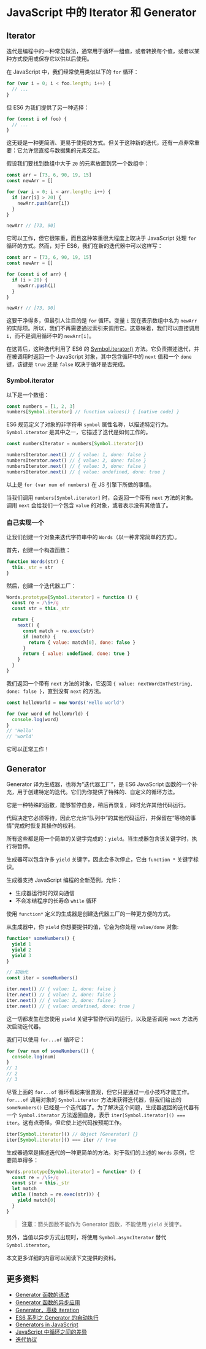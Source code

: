 # JavaScript 中的 Iterator 和 Generator

## Iterator

迭代是编程中的一种常见做法，通常用于循环一组值，或者转换每个值，或者以某种方式使用或保存它以供以后使用。

在 JavaScript 中，我们经常使用类似以下的 `for` 循环：

```js
for (var i = 0; i < foo.length; i++) {
  // ...
}
```

但 ES6 为我们提供了另一种选择：

```js
for (const i of foo) {
  // ...
}
```

这无疑是一种更简洁、更易于使用的方式。但关于这种新的迭代，还有一点非常重要：它允许您直接与数据集的元素交互。

假设我们要找到数组中大于 `20` 的元素放置到另一个数组中：

```js
const arr = [73, 6, 90, 19, 15]
const newArr = []

for (var i = 0; i < arr.length; i++) {
  if (arr[i] > 20) {
    newArr.push(arr[i])
  }
}

newArr // [73, 90]
```

它可以工作，但它很笨重，而且这种笨重很大程度上取决于 JavaScript 处理 `for` 循环的方式。然而，对于 ES6，我们在新的迭代器中可以这样写：

```js
const arr = [73, 6, 90, 19, 15]
const newArr = []

for (const i of arr) {
  if (i > 20) {
    newArr.push(i)
  }
}

newArr // [73, 90]
```

这要干净得多，但最引人注目的是 `for` 循环。变量 `i` 现在表示数组中名为 `newArr` 的实际项。所以，我们不再需要通过索引来调用它。这意味着，我们可以直接调用 `i`，而不是调用循环中的 `newArr[i]`。

在这背后，这种迭代利用了 ES6 的 [Symbol.iterator()](https://developer.mozilla.org/zh-CN/docs/Web/JavaScript/Reference/Global_Objects/Symbol/iterator) 方法。它负责描述迭代，并在被调用时返回一个 JavaScript 对象，其中包含循环中的 `next` 值和一个 `done` 键，该键是 `true` 还是 `false` 取决于循环是否完成。

### Symbol.iterator

以下是一个数组：

```js
const numbers = [1, 2, 3]
numbers[Symbol.iterator] // function values() { [native code] }
```

ES6 规范定义了对象的非字符串 `symbol` 属性名称，以描述特定行为。`Symbol.iterator` 是其中之一，它描述了迭代是如何工作的。

```js
const numbersIterator = numbers[Symbol.iterator]()

numbersIterator.next() // { value: 1, done: false }
numbersIterator.next() // { value: 2, done: false }
numbersIterator.next() // { value: 3, done: false }
numbersIterator.next() // { value: undefined, done: true }
```

以上是 `for (var num of numbers)` 在 JS 引擎下所做的事情。

当我们调用 `numbers[Symbol.iterator]` 时，会返回一个带有 `next` 方法的对象。调用 `next` 会给我们一个包含 `value` 的对象，或者表示没有其他值了。

### 自己实现一个

让我们创建一个对象来迭代字符串中的 `Words`（以一种非常简单的方式）。

首先，创建一个构造函数：

```js
function Words(str) {
  this._str = str
}
```

然后，创建一个迭代器工厂：

```js
Words.prototype[Symbol.iterator] = function () {
  const re = /\S+/g
  const str = this._str

  return {
    next() {
      const match = re.exec(str)
      if (match) {
        return { value: match[0], done: false }
      }
      return { value: undefined, done: true }
    }
  }
}
```

我们返回一个带有 `next` 方法的对象，它返回 `{ value: nextWordInTheString, done: false }`，直到没有 `next` 的方法。

```js
const helloWorld = new Words('Hello world')

for (var word of helloWorld) {
  console.log(word)
}
// 'Hello'
// 'world'
```

它可以正常工作！

## Generator

Generator 译为生成器，也称为“迭代器工厂”，是 ES6 JavaScript 函数的一个补充，用于创建特定的迭代。它们为你提供了特殊的、自定义的循环方法。

它是一种特殊的函数，能够暂停自身，稍后再恢复，同时允许其他代码运行。

代码决定它必须等待，因此它允许“队列中”的其他代码运行，并保留在“等待的事情”完成时恢复其操作的权利。

所有这些都是用一个简单的关键字完成的：`yield`。当生成器包含该关键字时，执行将暂停。

生成器可以包含许多 `yield` 关键字，因此会多次停止，它由 `function *` 关键字标识。

生成器支持 JavaScript 编程的全新范例，允许：

- 生成器运行时的双向通信
- 不会冻结程序的长寿命 `while` 循环

使用 `function*` 定义的生成器是创建迭代器工厂的一种更方便的方式。

从生成器中，你 `yield` 你想要提供的值，它会为你处理 `value/done` 对象:

```js
function* someNumbers() {
  yield 1
  yield 2
  yield 3
}

// 初始化
const iter = someNumbers()

iter.next() // { value: 1, done: false }
iter.next() // { value: 2, done: false }
iter.next() // { value: 3, done: false }
iter.next() // { value: undefined, done: true }
```

这一切都发生在您使用 `yield` 关键字暂停代码的运行，以及是否调用 `next` 方法再次启动迭代器。

我们可以使用 `for...of` 循环它：

```js
for (var num of someNumbers()) {
  console.log(num)
}
// 1
// 2
// 3
```

尽管上面的 `for...of` 循环看起来很直观，但它只是通过一点小技巧才能工作。`for...of` 调用对象的 `Symbol.iterator` 方法来获得迭代器，但我们给出的 `someNumbers()` 已经是一个迭代器了。为了解决这个问题，生成器返回的迭代器有一个 `Symbol.iterator` 方法返回自身，表示 `iter[Symbol.iterator]() === iter`。这有点奇怪，但它使上述代码按预期工作。

```js
iter[Symbol.iterator]() // Object [Generator] {}
iter[Symbol.iterator]() === iter // true
```

生成器通常是描述迭代的一种更简单的方法。对于我们的上述的 `Words` 示例，它要简单得多：

```js
Words.prototype[Symbol.iterator] = function* () {
  const re = /\S+/g
  const str = this._str
  let match
  while ((match = re.exec(str))) {
    yield match[0]
  }
}
```

> **注意**：箭头函数不能作为 Generator 函数，不能使用 `yield` 关键字。

另外，当值以异步方式出现时，将使用 `Symbol.asyncIterator` 替代 `Symbol.iterator`。

本文更多详细的内容可以阅读下文提供的资料。

## 更多资料

- [Generator 函数的语法](https://es6.ruanyifeng.com/#docs/generator)
- [Generator 函数的异步应用](https://es6.ruanyifeng.com/#docs/generator-async)
- [Generator，高级 iteration](https://zh.javascript.info/generators-iterators)
- [ES6 系列之 Generator 的自动执行](https://github.com/mqyqingfeng/Blog/issues/99)
- [Generators in JavaScript](https://yagrawal.dev/generators-in-javascript)
- [JavaScript 中循环之间的差异](https://github.com/lio-zero/blog/blob/main/JavaScript/JavaScript%20%E4%B8%AD%E5%BE%AA%E7%8E%AF%E4%B9%8B%E9%97%B4%E7%9A%84%E5%B7%AE%E5%BC%82.md)
- [迭代协议](https://developer.mozilla.org/zh-CN/docs/Web/JavaScript/Reference/Iteration_protocols)
